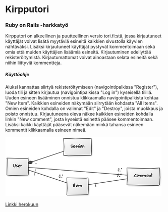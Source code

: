# Kirpputori


### Ruby on Rails -harkkatyö


Kirpputori on alkeellinen ja puutteellinen versio tori.fi:stä, jossa kirjautuneet käyttäjät voivat lisätä myytäviä esineitä kaikkien sivustolla käyvien nähtäväksi. Lisäksi kirjautuneet käyttäjät pystyvät kommentoimaan sekä omia että muiden käyttäjien lisäämiä esineitä. Kirjautuminen edellyttää rekisteröitymistä. Kirjautumattomat voivat ainoastaan selata esineitä sekä niihin liittyviä kommentteja.

##### Käyttöohje

Aluksi kannattaa siirtyä rekisteröitymiseen (navigointipalkissa "Register"), luoda tili ja sitten kirjautua (navigointipalkissa "Log in") kyseisellä tilillä. Uuden esineen lisääminen onnistuu klikkaamalla navigointipalkista kohtaa "New Item". Kaikkien esineiden näkymään siirrytään kohdasta "All Items". Omien esineiden kohdalla on valinnat "Edit" ja "Destroy", joista muokkaus ja poisto onnistuu. Kirjautuneena oleva näkee kaikkien esineiden kohdalla linkin "New comment", josta kyseistä esinettä pääsee kommentoimaan. Lisäksi kaikki käyttäjät pääsevät näkemään minkä tahansa esineen kommentit klikkaamalla esineen nimeä.

![Luokkakaavio](datamalli.png)

[Linkki herokuun](https://fast-shelf-18517.herokuapp.com/)
